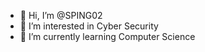 - 👋 Hi, I’m @SPING02
- 👀 I’m interested in Cyber Security
- 🌱 I’m currently learning Computer Science



<!---
SPING02/SPING02 is a ✨ special ✨ repository because its `README.md` (this file) appears on your GitHub profile.
You can click the Preview link to take a look at your changes.
--->
